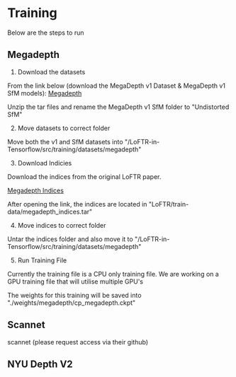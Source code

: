# Training

Below are the steps to run 


## Megadepth



1. Download the datasets

  From the link below (download the MegaDepth v1 Dataset & MegaDepth v1 SfM models):
  [Megadepth](https://www.cs.cornell.edu/projects/megadepth/ "Megadepth") 

  Unzip the tar files and rename the MegaDepth v1 SfM folder to "Undistorted SfM"

2. Move datasets to correct folder

  Move both the v1 and SfM datasets into 
  "/LoFTR-in-Tensorflow/src/training/datasets/megadepth"

3. Download Indicies

  Download the indices from the original LoFTR paper. 

  [Megadepth Indices](https://drive.google.com/drive/folders/1DOcOPZb3-5cWxLqn256AhwUVjBPifhuf?usp=sharing "Megadepth Indices")

  After opening the link, the indices are located in "LoFTR/train-data/megadepth_indices.tar"

4. Move indices to correct folder

  Untar the indices folder and also move it to 
  "/LoFTR-in-Tensorflow/src/training/datasets/megadepth"


5. Run Training File

Currently the training file is a CPU only training file. We are working on a GPU training file that will utilise multiple GPU's

The weights for this training will be saved into "./weights/megadepth/cp_megadepth.ckpt"


## Scannet

scannet (please request access via their github)



## NYU Depth V2



